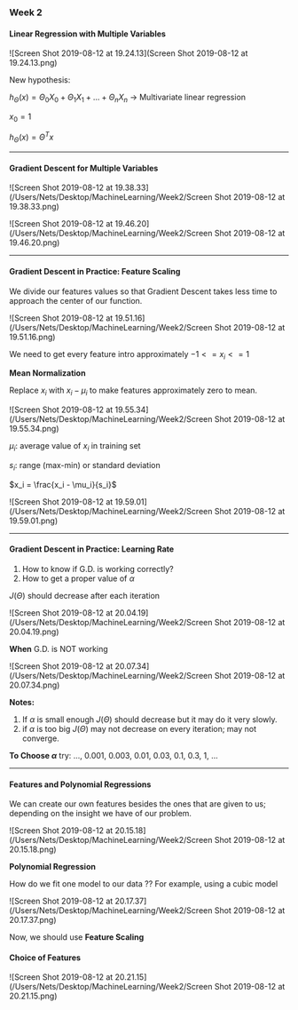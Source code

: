 ### Week 2 

#### Linear Regression with Multiple Variables 

![Screen Shot 2019-08-12 at 19.24.13](Screen Shot 2019-08-12 at 19.24.13.png)

New hypothesis: 

$h_\Theta(x) = \Theta_0X_0 + \Theta_1X_1 + ... + \Theta_nX_n$ -> Multivariate linear regression 

$x_0 = 1$ 

$h_\Theta(x) = \Theta^Tx$ 

---

#### Gradient Descent for Multiple Variables 

![Screen Shot 2019-08-12 at 19.38.33](/Users/Nets/Desktop/MachineLearning/Week2/Screen Shot 2019-08-12 at 19.38.33.png)

![Screen Shot 2019-08-12 at 19.46.20](/Users/Nets/Desktop/MachineLearning/Week2/Screen Shot 2019-08-12 at 19.46.20.png)

----

#### Gradient Descent in Practice: Feature Scaling 

We divide our features values so that Gradient Descent takes less time to approach the center of our function. 

![Screen Shot 2019-08-12 at 19.51.16](/Users/Nets/Desktop/MachineLearning/Week2/Screen Shot 2019-08-12 at 19.51.16.png)

We need to get every feature intro approximately $-1 <= x_i <= 1$

**Mean Normalization**

Replace $x_i$ with $x_i - \mu_i$ to make features approximately zero to mean. 

![Screen Shot 2019-08-12 at 19.55.34](/Users/Nets/Desktop/MachineLearning/Week2/Screen Shot 2019-08-12 at 19.55.34.png)

$\mu_i$: average value of $x_i$ in training set 

$s_i$: range (max-min) or standard deviation 

$x_i = \frac{x_i - \mu_i}{s_i}$

![Screen Shot 2019-08-12 at 19.59.01](/Users/Nets/Desktop/MachineLearning/Week2/Screen Shot 2019-08-12 at 19.59.01.png)

----

#### Gradient Descent in Practice: Learning Rate 

1. How to know if G.D. is working correctly? 
2. How to get a proper value of $\alpha$

$J(\Theta)$ should decrease after each iteration 

![Screen Shot 2019-08-12 at 20.04.19](/Users/Nets/Desktop/MachineLearning/Week2/Screen Shot 2019-08-12 at 20.04.19.png)

**When** G.D. is NOT working 

![Screen Shot 2019-08-12 at 20.07.34](/Users/Nets/Desktop/MachineLearning/Week2/Screen Shot 2019-08-12 at 20.07.34.png)

**Notes:** 

1. If $\alpha$ is small enough $J(\Theta)$ should decrease but it may do it very slowly. 
2. if $\alpha$ is too big $J(\Theta)$ may not decrease on every iteration; may not converge. 

**To Choose $\alpha$** try:  ..., 0.001, 0.003, 0.01, 0.03, 0.1, 0.3, 1, ...

---

#### Features and Polynomial Regressions 

We can create our own features besides the ones that are given to us; depending on the insight we have of our problem. 

![Screen Shot 2019-08-12 at 20.15.18](/Users/Nets/Desktop/MachineLearning/Week2/Screen Shot 2019-08-12 at 20.15.18.png)



**Polynomial Regression**

How do we fit one model to our data ?? For example, using a cubic model 

![Screen Shot 2019-08-12 at 20.17.37](/Users/Nets/Desktop/MachineLearning/Week2/Screen Shot 2019-08-12 at 20.17.37.png)

Now, we should use **Feature Scaling**

#### Choice of Features

![Screen Shot 2019-08-12 at 20.21.15](/Users/Nets/Desktop/MachineLearning/Week2/Screen Shot 2019-08-12 at 20.21.15.png)













